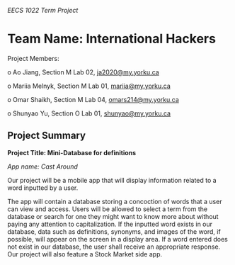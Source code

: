 *EECS 1022 Term Project*


# Team Name: International Hackers


Project Members:

o	Ao Jiang, Section M Lab 02, ja2020@my.yorku.ca

o	Mariia Melnyk, Section M Lab 01, mariia@my.yorku.ca

o Omar Shaikh, Section M Lab 04, omars214@my.yorku.ca

o Shunyao Yu, Section O Lab 01, shunyao@my.yorku.ca


## Project Summary

										
**Project Title: Mini-Database for definitions**

*App name: Cast Around*


Our project will be a mobile app that will display information related to a word inputted by a user. 

The app will contain a database storing a concoction of words that a user can view and access. Users will be allowed to select a term from the database or search for one they might want to know more about without paying any attention to capitalization. If the inputted word exists in our database, data such as definitions, synonyms, and images of the word, if possible, will appear on the screen in a display area. If a word entered does not exist in our database, the user shall receive an appropriate response. Our project will also feature a Stock Market side app.


